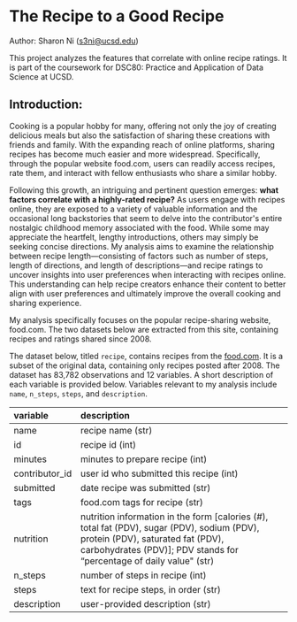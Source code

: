 # The Recipe to a Good Recipe

Author: Sharon Ni (s3ni@ucsd.edu)

This project analyzes the features that correlate with online recipe ratings. It is part of the coursework for DSC80: 
Practice and Application of Data Science at UCSD. 

## Introduction:
Cooking is a popular hobby for many, offering not only the joy of creating delicious meals but also the satisfaction of sharing
these creations with friends and family. With the expanding reach of online platforms, sharing recipes has become much easier
and more widespread. Specifically, through the popular website food.com, users can readily access recipes, rate them, and
interact with fellow enthusiasts who share a similar hobby. 

Following this growth, an intriguing and pertinent question emerges: __what factors correlate with a highly-rated recipe?__ As
users engage with recipes online, they are exposed to a variety of valuable information and the occasional long backstories that
seem to delve into the contributor's entire nostalgic childhood memory associated with the food. While some may appreciate the
heartfelt, lengthy introductions, others may simply be seeking concise directions. My analysis aims to examine the relationship
between recipe length—consisting of factors such as number of steps, length of directions, and length of descriptions—and recipe
ratings to uncover insights into user preferences when interacting with recipes online. This understanding can help recipe
creators enhance their content to better align with user preferences and ultimately improve the overall cooking and sharing
experience. 

My analysis specifically focuses on the popular recipe-sharing website, food.com. The two datasets below are extracted from this site, containing recipes and ratings shared since 2008. 

The dataset below, titled `recipe`, contains recipes from the [food.com](https://www.food.com/). It is a subset of the 
original data, containing only recipes posted after 2008. The dataset has 83,782 observations and 12 variables. A short
description of each variable is provided below. Variables relevant to my analysis include `name`, `n_steps`, `steps`,
and `description`.

| variable | description |
|:----------|:-------------|
| name     | recipe name (str) |
| id       | recipe id (int) |
| minutes | minutes to prepare recipe (int) |
| contributor_id | user id who submitted this recipe (int) |
| submitted | date recipe was submitted (str) |
| tags | food.com tags for recipe (str) |
| nutrition | nutrition information in the form [calories (#), total fat (PDV), sugar (PDV), sodium (PDV), protein (PDV), saturated fat (PDV), carbohydrates (PDV)]; PDV stands for “percentage of daily value" (str) |
| n_steps | number of steps in recipe (int) |
| steps | text for recipe steps, in order (str) |
| description | user-provided description (str) |



